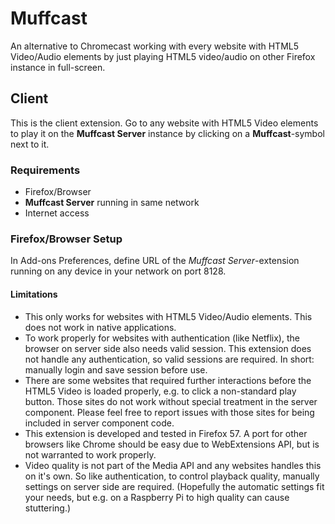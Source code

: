 # Muffcast
An alternative to Chromecast working with every website with HTML5 Video/Audio elements by just playing HTML5 video/audio on other Firefox instance in full-screen.

## Client
This is the client extension. Go to any website with HTML5 Video elements to play it on the **Muffcast Server** instance by clicking on a **Muffcast**-symbol next to it.

### Requirements
- Firefox/Browser
- **Muffcast Server** running in same network
- Internet access

### Firefox/Browser Setup
In Add-ons Preferences, define URL of the *Muffcast Server*-extension running on any device in your network on port 8128.

#### Limitations
- This only works for websites with HTML5 Video/Audio elements. This does not work in native applications.
- To work properly for websites with authentication (like Netflix), the browser on server side also needs valid session. This extension does not handle any authentication, so valid sessions are required. In short: manually login and save session before use.
- There are some websites that required further interactions before the HTML5 Video is loaded properly, e.g. to click a non-standard play button. Those sites do not work without special treatment in the server component. Please feel free to report issues with those sites for being included in server component code.
- This extension is developed and tested in Firefox 57. A port for other browsers like Chrome should be easy due to WebExtensions API, but is not warranted to work properly.
- Video quality is not part of the Media API and any websites handles this on it's own. So like authentication, to control playback quality, manually settings on server side are required. (Hopefully the automatic settings fit your needs, but e.g. on a Raspberry Pi to high quality can cause stuttering.)
